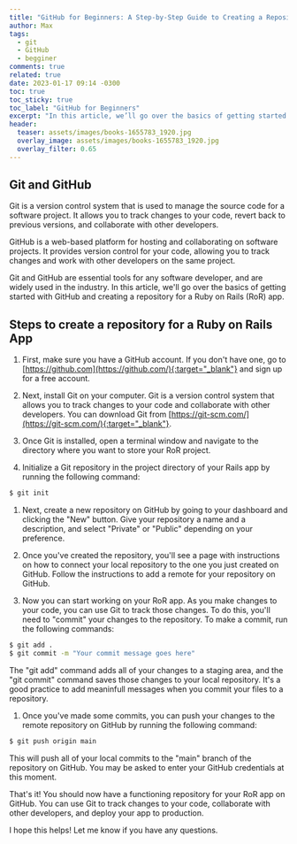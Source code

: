 ```yaml
---
title: "GitHub for Beginners: A Step-by-Step Guide to Creating a Repository for Your RoR App"
author: Max
tags:
  - git
  - GitHub
  - begginer
comments: true
related: true
date: 2023-01-17 09:14 -0300
toc: true
toc_sticky: true
toc_label: "GitHub for Beginners"
excerpt: "In this article, we’ll go over the basics of getting started with GitHub and creating a repository for a Ruby on Rails (RoR) app."
header:
  teaser: assets/images/books-1655783_1920.jpg
  overlay_image: assets/images/books-1655783_1920.jpg
  overlay_filter: 0.65
---
```


## Git and GitHub

Git is a version control system that is used to manage the source code for a software project. It allows you to track changes to your code, revert back to previous versions, and collaborate with other developers.

GitHub is a web-based platform for hosting and collaborating on software projects. It provides version control for your code, allowing you to track changes and work with other developers on the same project.

Git and GitHub are essential tools for any software developer, and are widely used in the industry. In this article, we'll go over the basics of getting started with GitHub and creating a repository for a Ruby on Rails (RoR) app.

## Steps to create a repository for a Ruby on Rails App
1. First, make sure you have a GitHub account. If you don't have one, go to [https://github.com](https://github.com/){:target="_blank"} and sign up for a free account.

1. Next, install Git on your computer. Git is a version control system that allows you to track changes to your code and collaborate with other developers. You can download Git from [https://git-scm.com/](https://git-scm.com/){:target="_blank"}.

1. Once Git is installed, open a terminal window and navigate to the directory where you want to store your RoR project.

1. Initialize a Git repository in the project directory of your Rails app by running the following command:
~~~sh
$ git init
~~~ 

1. Next, create a new repository on GitHub by going to your dashboard and clicking the "New" button. Give your repository a name and a description, and select "Private" or "Public" depending on your preference.

1. Once you've created the repository, you'll see a page with instructions on how to connect your local repository to the one you just created on GitHub. Follow the instructions to add a remote for your repository on GitHub.

1. Now you can start working on your RoR app. As you make changes to your code, you can use Git to track those changes. To do this, you'll need to "commit" your changes to the repository. To make a commit, run the following commands:
~~~sh
$ git add .
$ git commit -m "Your commit message goes here"
~~~
The "git add" command adds all of your changes to a staging area, and the "git commit" command saves those changes to your local repository. It's a good practice to add meaninfull messages when you commit your files to a repository.

1. Once you've made some commits, you can push your changes to the remote repository on GitHub by running the following command:
~~~sh
$ git push origin main
~~~
This will push all of your local commits to the "main" branch of the repository on GitHub. You may be asked to enter your GitHub credentials at this moment.


That's it! You should now have a functioning repository for your RoR app on GitHub. You can use Git to track changes to your code, collaborate with other developers, and deploy your app to production.

I hope this helps! Let me know if you have any questions.
